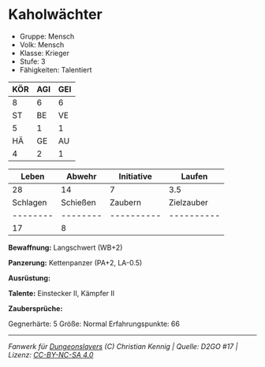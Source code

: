 # Kaholwächter  
- Gruppe: Mensch  
- Volk: Mensch  
- Klasse: Krieger  
- Stufe: 3  
- Fähigkeiten: Talentiert  


| KÖR | AGI | GEI |  
| --- | --- | --- |  
| 8   | 6   | 6   |
| ST  | BE  | VE  |  
| 5   | 1   | 1   |
| HÄ  | GE  | AU  |  
| 4   | 2   | 1   |


| Leben    | Abwehr   | Initiative | Laufen     |
| -------- | -------- | ---------- | ---------- |
| 28       | 14       | 7          | 3.5        |
| Schlagen | Schießen | Zaubern    | Zielzauber |
| -------- | -------- | ---------- | ---------- |
| 17       | 8        |            |            |

**Bewaffnung:**
Langschwert (WB+2)

**Panzerung:**
Kettenpanzer (PA+2, LA-0.5)

**Ausrüstung:**


**Talente:**
Einstecker II, Kämpfer II

**Zaubersprüche:**


Gegnerhärte: 5
Größe: Normal
Erfahrungspunkte: 66



___
*Fanwerk für [Dungeonslayers](https://www.dungeonslayers.net/) (C) Christian Kennig | Quelle: D2GO #17 | Lizenz: [CC-BY-NC-SA 4.0](https://creativecommons.org/licenses/by-nc-sa/4.0/deed.de)*